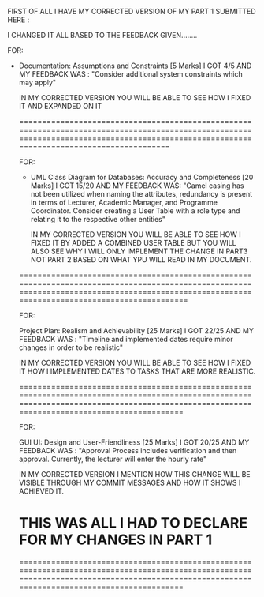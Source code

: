 FIRST OF ALL I HAVE MY CORRECTED VERSION OF MY PART 1 SUBMITTED HERE :

I CHANGED IT ALL BASED TO THE FEEDBACK GIVEN........

FOR:

- Documentation: Assumptions and Constraints [5 Marks] I GOT 4/5 AND MY FEEDBACK WAS : "Consider additional system constraints which may apply"

  IN MY CORRECTED VERSION YOU WILL BE ABLE TO SEE HOW I FIXED IT AND EXPANDED ON IT

  ==========================================================================================================================================================================================

  FOR:

  - UML Class Diagram for Databases: Accuracy and Completeness [20 Marks] I GOT 15/20 AND MY FEEDBACK WAS: "Camel casing has not been utilized when naming the attributes, redundancy is present in terms of Lecturer, Academic Manager, and Programme Coordinator. Consider creating a User Table with a role type and relating it to the respective other entities"
 
    IN MY CORRECTED VERSION YOU WILL BE ABLE TO SEE HOW I FIXED IT BY ADDED A COMBINED USER TABLE BUT YOU WILL ALSO SEE WHY I WILL ONLY IMPLEMENT THE CHANGE IN PART3 NOT PART 2 BASED ON WHAT YPU WILL READ IN MY DOCUMENT.

   ==============================================================================================================================================================================================

   FOR:

  Project Plan: Realism and Achievability [25 Marks] I GOT 22/25 AND MY FEEDBACK WAS : "Timeline and implemented dates require minor changes in order to be realistic"

  IN MY CORRECTED VERSION YOU WILL BE ABLE TO SEE HOW I FIXED IT HOW I IMPLEMENTED DATES TO TASKS THAT ARE MORE REALISTIC.

  =============================================================================================================================================================================================

  FOR:

  GUI UI: Design and User-Friendliness [25 Marks] I GOT 20/25 AND MY FEEDBACK WAS : "Approval Process includes verification and then approval. Currently, the lecturer will enter the hourly rate"

  IN MY CORRECTED VERSION I MENTION HOW THIS CHANGE WILL BE VISIBLE THROUGH MY COMMIT MESSAGES AND HOW IT SHOWS I ACHIEVED IT.

  # THIS WAS ALL I HAD TO DECLARE FOR MY CHANGES IN PART 1

  =============================================================================================================================================================================================
